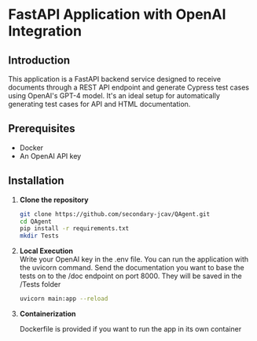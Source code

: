 # FastAPI Application with OpenAI Integration

## Introduction

This application is a FastAPI backend service designed to receive documents through a REST API endpoint and generate Cypress test cases using OpenAI's GPT-4 model. It's an ideal setup for automatically generating test cases for API and HTML documentation.

## Prerequisites

- Docker
- An OpenAI API key

## Installation

1. **Clone the repository**

   ```bash
   git clone https://github.com/secondary-jcav/QAgent.git
   cd QAgent
   pip install -r requirements.txt
   mkdir Tests

2. **Local Execution**   
   Write your OpenAI key in the .env file.
   You can run the application with the uvicorn command.
   Send the documentation you want to base the tests on to the
   /doc endpoint on port 8000. They will be saved in the /Tests folder
   ```bash
   uvicorn main:app --reload

3. **Containerization**
   
   Dockerfile is provided if you want to run the app in its own container